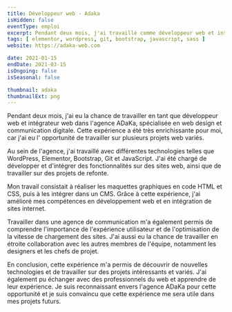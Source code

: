 ```yaml
---
title: Développeur web - Adaka
isHidden: false
eventType: emploi
excerpt: Pendant deux mois, j'ai travaillé comme développeur web et intégrateur web dans l'agence web & design ADaKa. J'ai eu la chance de travailler sur plusieurs projets web variés.
tags: [ elementor, wordpress, git, bootstrap, javascript, sass ]
website: https://adaka-web.com

date: 2021-01-15
endDate: 2021-03-15
isOngoing: false
isSeasonal: false

thumbnail: adaka
thumbnailExt: png
---
```


Pendant deux mois, j'ai eu la chance de travailler en tant que développeur web et intégrateur web dans l'agence ADaKa,
spécialisée en web design et communication digitale. Cette expérience a été très enrichissante pour moi, car j'ai eu l'
opportunité de travailler sur plusieurs projets web variés.

Au sein de l'agence, j'ai travaillé avec différentes technologies telles que WordPress, Elementor, Bootstrap, Git et
JavaScript. J'ai été chargé de développer et d'intégrer des fonctionnalités sur des sites web, ainsi que de travailler
sur des projets de refonte.

Mon travail consistait à réaliser les maquettes graphiques en code HTML et CSS, puis à les intégrer dans un CMS. Grâce à
cette expérience, j'ai amélioré mes compétences en développement web et en intégration de sites internet.

Travailler dans une agence de communication m'a également permis de comprendre l'importance de l'expérience utilisateur
et de l'optimisation de la vitesse de chargement des sites. J'ai aussi eu la chance de travailler en étroite
collaboration avec les autres membres de l'équipe, notamment les designers et les chefs de projet.

En conclusion, cette expérience m'a permis de découvrir de nouvelles technologies et de travailler sur des projets
intéressants et variés. J'ai également pu échanger avec des professionnels du web et apprendre de leur expérience. Je
suis reconnaissant envers l'agence ADaKa pour cette opportunité et je suis convaincu que cette expérience me sera utile
dans mes projets futurs.
